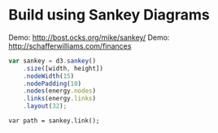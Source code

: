 # Build using Sankey Diagrams

Demo: <http://bost.ocks.org/mike/sankey/>
Demo: <http://schafferwilliams.com/finances>
```js
var sankey = d3.sankey()
    .size([width, height])
    .nodeWidth(15)
    .nodePadding(10)
    .nodes(energy.nodes)
    .links(energy.links)
    .layout(32);
```

```
var path = sankey.link();
```
